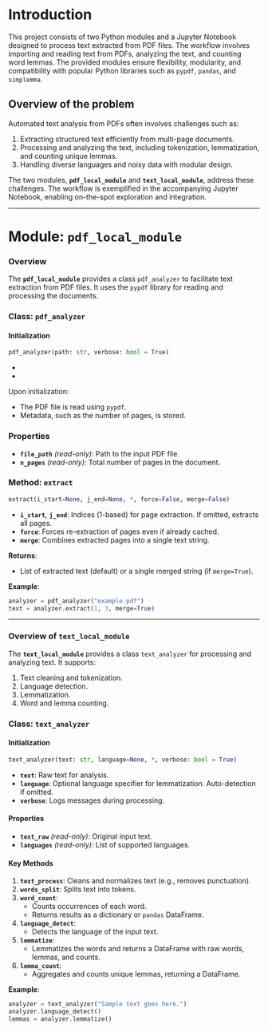 # Introduction

This project consists of two Python modules and a Jupyter Notebook designed to process text extracted from PDF files. The workflow involves importing and reading text from PDFs, analyzing the text, and counting word lemmas. The provided modules ensure flexibility, modularity, and compatibility with popular Python libraries such as `pypdf`, `pandas`, and `simplemma`.

## Overview of the problem

Automated text analysis from PDFs often involves challenges such as:
1. Extracting structured text efficiently from multi-page documents.
2. Processing and analyzing the text, including tokenization, lemmatization, and counting unique lemmas.
3. Handling diverse languages and noisy data with modular design.

The two modules, **`pdf_local_module`** and **`text_local_module`**, address these challenges. The workflow is exemplified in the accompanying Jupyter Notebook, enabling on-the-spot exploration and integration.

---

# Module: `pdf_local_module`

### Overview

The **`pdf_local_module`** provides a class `pdf_analyzer` to facilitate text extraction from PDF files. It uses the `pypdf` library for reading and processing the documents.

### Class: `pdf_analyzer`

#### Initialization

```python
pdf_analyzer(path: str, verbose: bool = True)
```

-
-

Upon initialization:
- The PDF file is read using `pypdf`.
- Metadata, such as the number of pages, is stored.

### Properties

- **`file_path`** *(read-only)*: Path to the input PDF file.
- **`n_pages`** *(read-only)*: Total number of pages in the document.

### Method: `extract`

```python
extract(i_start=None, j_end=None, *, force=False, merge=False)
```

- **`i_start`**, **`j_end`**: Indices (1-based) for page extraction. If omitted, extracts all pages.
- **`force`**: Forces re-extraction of pages even if already cached.
- **`merge`**: Combines extracted pages into a single text string.

**Returns**:
- List of extracted text (default) or a single merged string (if `merge=True`).

**Example**:
```python
analyzer = pdf_analyzer("example.pdf")
text = analyzer.extract(1, 3, merge=True)
```

---

### Overview of `text_local_module`

The **`text_local_module`** provides a class `text_analyzer` for processing and analyzing text. It supports:
1. Text cleaning and tokenization.
2. Language detection.
3. Lemmatization.
4. Word and lemma counting.

### Class: `text_analyzer`

#### Initialization

```python
text_analyzer(text: str, language=None, *, verbose: bool = True)
```

- **`text`**: Raw text for analysis.
- **`language`**: Optional language specifier for lemmatization. Auto-detection if omitted.
- **`verbose`**: Logs messages during processing.

#### Properties

- **`text_raw`** *(read-only)*: Original input text.
- **`languages`** *(read-only)*: List of supported languages.

#### Key Methods

1. **`text_process`**: Cleans and normalizes text (e.g., removes punctuation).
2. **`words_split`**: Splits text into tokens.
3. **`word_count`**:
   - Counts occurrences of each word.
   - Returns results as a dictionary or `pandas` DataFrame.
4. **`language_detect`**:
   - Detects the language of the input text.
5. **`lemmatize`**:
   - Lemmatizes the words and returns a DataFrame with raw words, lemmas, and counts.
6. **`lemma_count`**:
   - Aggregates and counts unique lemmas, returning a DataFrame.

**Example**:
```python
analyzer = text_analyzer("Sample text goes here.")
analyzer.language_detect()
lemmas = analyzer.lemmatize()
```



